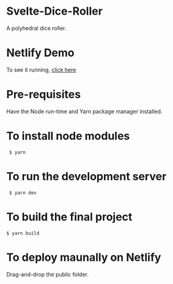 # Svelte-Dice-Roller
A polyhedral dice roller.

# Netlify Demo
To see it running, [click here](https://polyhedral-dice.netlify.app/)

# Pre-requisites
Have the Node run-time and Yarn package manager installed.

# To install node modules
```
 $ yarn
 ```

# To run the development server
```
 $ yarn dev
```

# To build the final project
```
$ yarn build
```

# To deploy maunally on Netlify
Drag-and-drop the public folder.
